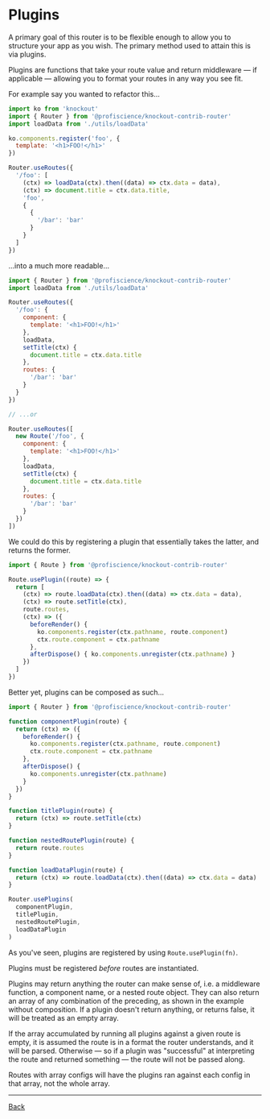 # Plugins

A primary goal of this router is to be flexible enough to allow you to structure
your app as you wish. The primary method used to attain this is via plugins.

Plugins are functions that take your route value and return middleware — if applicable —
allowing you to format your routes in any way you see fit.

For example say you wanted to refactor this...

```javascript
import ko from 'knockout'
import { Router } from '@profiscience/knockout-contrib-router'
import loadData from './utils/loadData'

ko.components.register('foo', {
  template: '<h1>FOO!</h1>'
})

Router.useRoutes({
  '/foo': [
    (ctx) => loadData(ctx).then((data) => ctx.data = data),
    (ctx) => document.title = ctx.data.title,
    'foo',
    {
      {
        '/bar': 'bar'
      }
    }
  ]
})
```

...into a much more readable...

```javascript
import { Router } from '@profiscience/knockout-contrib-router'
import loadData from './utils/loadData'

Router.useRoutes({
  '/foo': {
    component: {
      template: '<h1>FOO!</h1>'
    },
    loadData,
    setTitle(ctx) {
      document.title = ctx.data.title
    },
    routes: {
      '/bar': 'bar'
    }
  }
})

// ...or

Router.useRoutes([
  new Route('/foo', {
    component: {
      template: '<h1>FOO!</h1>'
    },
    loadData,
    setTitle(ctx) {
      document.title = ctx.data.title
    },
    routes: {
      '/bar': 'bar'
    }
  })
])
```

We could do this by registering a plugin that essentially takes the latter, and
returns the former.

```javascript
import { Route } from '@profiscience/knockout-contrib-router'

Route.usePlugin((route) => {
  return [
    (ctx) => route.loadData(ctx).then((data) => ctx.data = data),
    (ctx) => route.setTitle(ctx),
    route.routes,
    (ctx) => ({
      beforeRender() {
        ko.components.register(ctx.pathname, route.component)
        ctx.route.component = ctx.pathname
      },
      afterDispose() { ko.components.unregister(ctx.pathname) }
    })
  ]
})
```

Better yet, plugins can be composed as such...

```javascript
import { Router } from '@profiscience/knockout-contrib-router'

function componentPlugin(route) {
  return (ctx) => ({
    beforeRender() {
      ko.components.register(ctx.pathname, route.component)
      ctx.route.component = ctx.pathname
    },
    afterDispose() {
      ko.components.unregister(ctx.pathname)
    }
  })
}

function titlePlugin(route) {
  return (ctx) => route.setTitle(ctx)
}

function nestedRoutePlugin(route) {
  return route.routes
}

function loadDataPlugin(route) {
  return (ctx) => route.loadData(ctx).then((data) => ctx.data = data)
}

Router.usePlugins(
  componentPlugin,
  titlePlugin,
  nestedRoutePlugin,
  loadDataPlugin
)
```

As you've seen, plugins are registered by using `Route.usePlugin(fn)`.

Plugins must be registered *before* routes are instantiated.

Plugins may return anything the router can make sense of, i.e. a middleware function,
a component name, or a nested route object. They can also return an array of any combination
of the preceding, as shown in the example without composition. If a plugin doesn't
return anything, or returns false, it will be treated as an empty array.

If the array accumulated by running all plugins against a given route is empty, it
is assumed the route is in a format the router understands, and it will be parsed.
Otherwise — so if a plugin was "successful" at interpreting the route and returned something —
the route will not be passed along.

Routes with array configs will have the plugins ran against each config in that array, not the whole array.

---

[Back](./)
